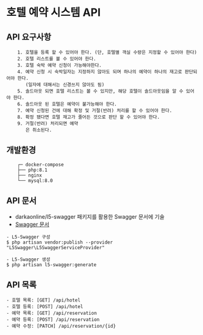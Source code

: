 # 호텔 예약 시스템 API
## API 요구사항
```
    1. 호텔을 등록 할 수 있어야 한다. (단, 호텔별 객실 수량은 지정할 수 있어야 한다)
    2. 호텔 리스트를 볼 수 있어야 한다.
    3. 호텔 숙박 예약 신청이 가능해야한다.
    4. 예약 신청 시 숙박일자는 지정하지 않아도 되며 하나의 예약이 하나의 재고로 판단되어야 한다.
       (일자에 대해서는 신경쓰지 않아도 됨)
    5. 솔드아웃 되면 호텔 리스트는 볼 수 있지만, 해당 호텔이 솔드아웃임을 알 수 있어야 한다.
    6. 솔드아웃 된 호텔은 예약이 불가능해야 한다.
    7. 예약 신청된 건에 대해 확정 및 거절(반려) 처리를 할 수 있어야 한다.
    8. 확정 됐다면 호텔 재고가 줄어든 것으로 판단 할 수 있어야 한다.
    9. 거절(반려) 처리되면 예약
       은 취소된다.
```

## 개발환경
```
    ┌─ docker-compose
    ├── php:8.1
    ├── nginx
    └── mysql:8.0
```

## API 문서
- darkaonline/l5-swagger 패키지를 활용한 Swagger 문서에 기술
- [Swagger 문서](http://localhost/api/doc)
```
- L5-Swagger 구성
$ php artisan vendor:publish --provider "L5Swagger\L5SwaggerServiceProvider"

- L5-Swagger 생성
$ php artisan l5-swagger:generate
``` 

## API 목록
```
- 호텔 목록: [GET] /api/hotel
- 호텔 등록: [POST] /api/hotel
- 예약 목록: [GET] /api/reservation
- 예약 등록: [POST] /api/reservation
- 예약 수정: [PATCH] /api/reservation/{id}
```